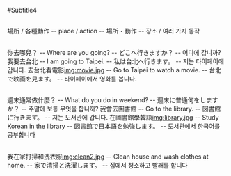 #Subtitle4

##

場所 / 各種動作 -- place / action -- 場所・動作 -- 장소 / 여러 가지 동작

##

你去哪兒？ -- Where are you going? -- どこへ行きますか？ -- 어디에 갑니까?
我要去台北 -- I am going to Taipei. -- 私は台北へ行きます。 -- 저는 타이페이에 갑니다.
去台北看電影<img:movie.jpg> -- Go to Taipei to watch a movie. -- 台北で映画を見ます。 -- 타이페이에서 영화를 봅니다.

##

週末通常做什麼？ -- What do you do in weekend? -- 週末に普通何をしますか？ -- 주말에 보통 무엇을 합니까?
我會去圖書館 -- Go to the library. -- 図書館に行きます。 -- 저는 도서관에 갑니다.
在圖書館學韓語<img:library.jpg> -- Study Korean in the library -- 図書館で日本語を勉強します。 -- 도서관에서 한국어를 공부합니다

##

我在家打掃和洗衣服<img:clean2.jpg> -- Clean house and wash clothes at home. -- 家で清掃と洗濯します。 -- 집에서 청소하고 빨래를 합니다
